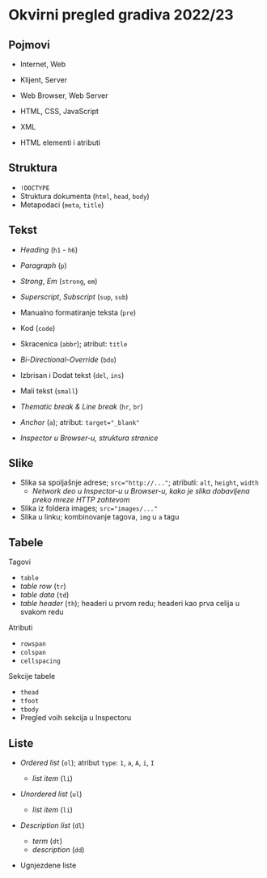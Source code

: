 # Okvirni pregled gradiva 2022/23

## Pojmovi
- Internet, Web
- Klijent, Server
- Web Browser, Web Server

- HTML, CSS, JavaScript
- XML
- HTML elementi i atributi


## Struktura

- `!DOCTYPE`
- Struktura dokumenta (`html`, `head`, `body`)
- Metapodaci (`meta`, `title`)


## Tekst

- _Heading_ (`h1` - `h6`)
- _Paragraph_ (`p`)
- _Strong_, _Em_ (`strong`, `em`)
- _Superscript_, _Subscript_ (`sup`, `sub`)

- Manualno formatiranje teksta (`pre`)
- Kod (`code`)

- Skracenica (`abbr`); atribut: `title`
- _Bi-Directional-Override_ (`bdo`)
- Izbrisan i Dodat tekst (`del`, `ins`)
- Mali tekst (`small`)
- _Thematic break & Line break_ (`hr`, `br`)
- _Anchor_ (`a`); atribut: `target="_blank"`

- _Inspector u Browser-u, struktura stranice_


## Slike

- Slika sa spoljašnje adrese; `src="http://..."`; atributi: `alt`, `height`, `width`
    - _Network deo u Inspector-u u Browser-u, kako je slika dobavljena preko mreze HTTP zahtevom_
- Slika iz foldera images; `src="images/..."`
- Slika u linku; kombinovanje tagova, `img` u `a` tagu


## Tabele

Tagovi
- `table`
- _table row_ (`tr`)
- _table data_ (`td`)
- _table header_ (`th`); headeri u prvom redu; headeri kao prva celija u svakom redu

Atributi
- `rowspan`
- `colspan`
- `cellspacing`

Sekcije tabele
- `thead`
- `tfoot`
- `tbody`
- Pregled voih sekcija u Inspectoru


## Liste

- _Ordered list_ (`ol`); atribut `type`: `1`, `a`, `A`, `i`, `I`
    - _list item_ (`li`)

- _Unordered list_ (`ul`)
    - _list item_ (`li`)

- _Description list_ (`dl`)
    - _term_ (`dt`)
    - _description_ (`dd`)

- Ugnjezdene liste
